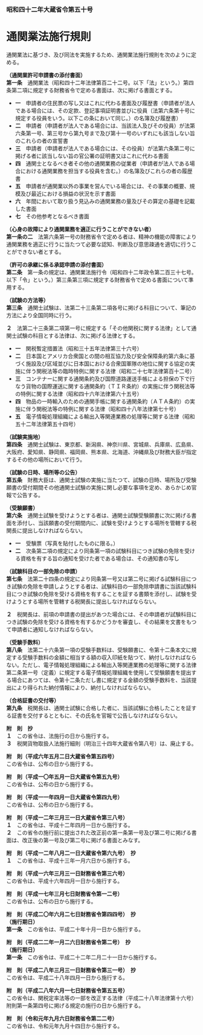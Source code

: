 ### 昭和四十二年大蔵省令第五十号  
# 通関業法施行規則  
通関業法に基づき、及び同法を実施するため、通関業法施行規則を次のように定める。  
  
  
**（通関業許可申請書の添付書面）**  
**第一条**　通関業法（昭和四十二年法律第百二十二号。以下「法」という。）第四条第二項に規定する財務省令で定める書面は、次に掲げる書面とする。  
* **一**　申請者の住民票の写し又はこれに代わる書面及び履歴書（申請者が法人である場合には、その定款、登記事項証明書並びに役員（法第六条第十号に規定する役員をいう。以下この条において同じ。）の名簿及び履歴書）  
* **二**　申請者（申請者が法人である場合には、当該法人及びその役員）が法第六条第一号、第三号から第九号まで及び第十一号のいずれにも該当しない旨のこれらの者の宣誓書  
* **三**　申請者（申請者が法人である場合には、その役員）が法第六条第二号に掲げる者に該当しない旨の官公署の証明書又はこれに代わる書面  
* **四**　通関士となるべき者その他の通関業務の従業者（申請者が法人である場合における通関業務を担当する役員を含む。）の名簿及びこれらの者の履歴書  
* **五**　申請者が通関業以外の事業を営んでいる場合には、その事業の概要、規模及び最近における損益の状況を示す書面  
* **六**　年間において取り扱う見込みの通関業務の量及びその算定の基礎を記載した書面  
* **七**　その他参考となるべき書面  
  
**（心身の故障により通関業務を適正に行うことができない者）**  
**第一条の二**　法第六条第一号の財務省令で定める者は、精神の機能の障害により通関業務を適正に行うに当たつて必要な認知、判断及び意思疎通を適切に行うことができない者とする。  
  
**（許可の承継に係る承認申請の添付書面）**  
**第二条**　第一条の規定は、通関業法施行令（昭和四十二年政令第二百三十七号。以下「令」という。）第三条第三項に規定する財務省令で定める書面について準用する。  
  
**（試験の方法等）**  
**第三条**　通関士試験は、法第二十三条第二項各号に掲げる科目について、筆記の方法により全国同時に行う。  
  
**２**　法第二十三条第二項第一号に規定する「その他関税に関する法律」として通関士試験の科目とする法律は、次に掲げる法律とする。  
* **一**　関税暫定措置法（昭和三十五年法律第三十六号）  
* **二**　日本国とアメリカ合衆国との間の相互協力及び安全保障条約第六条に基づく施設及び区域並びに日本国における合衆国軍隊の地位に関する協定の実施に伴う関税法等の臨時特例に関する法律（昭和二十七年法律第百十二号）  
* **三**　コンテナーに関する通関条約及び国際道路運送手帳による担保の下で行なう貨物の国際運送に関する通関条約（ＴＩＲ条約）の実施に伴う関税法等の特例に関する法律（昭和四十六年法律第六十五号）  
* **四**　物品の一時輸入のための通関手帳に関する通関条約（ＡＴＡ条約）の実施に伴う関税法等の特例に関する法律（昭和四十八年法律第七十号）  
* **五**　電子情報処理組織による輸出入等関連業務の処理等に関する法律（昭和五十二年法律第五十四号）  
  
**（試験実施地）**  
**第四条**　通関士試験は、東京都、新潟県、神奈川県、宮城県、兵庫県、広島県、大阪府、愛知県、静岡県、福岡県、熊本県、北海道、沖縄県及び財務大臣が指定するその他の場所において行う。  
  
**（試験の日時、場所等の公告）**  
**第五条**　財務大臣は、通関士試験の実施に当たつて、試験の日時、場所及び受験願書の受付期間その他通関士試験の実施に関し必要な事項を定め、あらかじめ官報で公告する。  
  
**（受験願書）**  
**第六条**　通関士試験を受けようとする者は、通関士試験受験願書に次に掲げる書面を添付し、当該願書の受付期間内に、試験を受けようとする場所を管轄する税関長に提出しなければならない。  
* **一**　受験票（写真を貼付したものに限る。）  
* **二**　次条第二項の規定により同条第一項の試験科目につき試験の免除を受ける資格を有する旨の通知を受けた者である場合は、その通知書の写し  
  
**（試験科目の一部免除の申請）**  
**第七条**　法第二十四条の規定により同条第一号又は第二号に掲げる試験科目につき試験の免除を申請しようとする者は、試験科目の一部免除申請書に当該試験科目につき試験の免除を受ける資格を有することを証する書類を添付し、試験を受けようとする場所を管轄する税関長に提出しなければならない。  
  
**２**　税関長は、前項の申請書の提出があつた場合には、その申請者が試験科目につき試験の免除を受ける資格を有するかどうかを審査し、その結果を文書をもつて申請者に通知しなければならない。  
  
**（受験手数料）**  
**第八条**　法第二十六条第一項の受験手数料は、受験願書に、令第十二条本文に規定する受験手数料の金額に相当する額の収入印紙を貼つて、納付しなければならない。ただし、電子情報処理組織による輸出入等関連業務の処理等に関する法律第二条第一号（定義）に規定する電子情報処理組織を使用して受験願書を提出する場合にあつては、令第十二条ただし書に規定する金額の受験手数料を、当該提出により得られた納付情報により、納付しなければならない。  
  
**（合格証書の交付等）**  
**第九条**　税関長は、通関士試験に合格した者に、当該試験に合格したことを証する証書を交付するとともに、その氏名を官報で公告しなければならない。  
  
**附　則　抄**  
**１**　この省令は、法施行の日から施行する。  
**３**　税関貨物取扱人法施行細則（明治三十四年大蔵省令第八号）は、廃止する。  
  
**附　則（平成六年五月二日大蔵省令第五四号）**  
この省令は、公布の日から施行する。  
  
**附　則（平成一〇年五月一日大蔵省令第五九号）**  
この省令は、公布の日から施行する。  
  
**附　則（平成一一年四月一日大蔵省令第四九号）**  
この省令は、公布の日から施行する。  
  
**附　則（平成一二年三月三一日大蔵省令第三八号）**  
**１**　この省令は、平成十二年四月一日から施行する。  
**２**　この省令の施行前に提出された改正前の第一条第一号及び第二号に掲げる書面は、改正後の第一号及び第二号に掲げる書面とみなす。  
  
**附　則（平成一二年八月二一日大蔵省令第六九号）　抄**  
**１**　この省令は、平成十三年一月六日から施行する。  
  
**附　則（平成一六年三月三一日財務省令第三六号）**  
この省令は、平成十六年四月一日から施行する。  
  
**附　則（平成一七年三月七日財務省令第一二号）**  
この省令は、公布の日から施行する。  
  
**附　則（平成二〇年六月二七日財務省令第四四号）　抄**  
**（施行期日）**  
**第一条**　この省令は、平成二十年十月一日から施行する。  
  
**附　則（平成二二年一月二六日財務省令第二号）　抄**  
**（施行期日）**  
**第一条**　この省令は、平成二十二年二月二十一日から施行する。  
  
**附　則（平成二八年三月三一日財務省令第三一号）　抄**  
この省令は、平成二十八年四月一日から施行する。  
  
**附　則（平成二八年六月一七日財務省令第五五号）**  
この省令は、関税定率法等の一部を改正する法律（平成二十八年法律第十六号）附則第一条第四号に掲げる規定の施行の日から施行する。  
  
**附　則（令和元年九月六日財務省令第二二号）**  
この省令は、令和元年九月十四日から施行する。  
  
